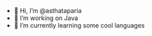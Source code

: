 - 👋 Hi, I’m @asthataparia
- 👀 I’m working on Java
- 🌱 I’m currently learning some cool languages


<!---
asthataparia/asthataparia is a ✨ special ✨ repository because its `README.md` (this file) appears on your GitHub profile.
You can click the Preview link to take a look at your changes.
--->
